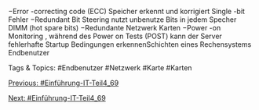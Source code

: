 −Error -correcting code (ECC) Speicher erkennt und korrigiert Single -bit Fehler
−Redundant Bit Steering nutzt unbenutze Bits in jedem Specher DIMM (hot spare bits)
−Redundante Netzwerk Karten
−Power -on Monitoring , während des Power on Tests (POST) kann der Server fehlerhafte Startup Bedingungen erkennenSchichten eines Rechensystems
Endbenutzer

   Tags & Topics:
   #Endbenutzer
   #Netzwerk
   #Karte
   #Karten

[Previous: #Einführung-IT-Teil4_69](Einführung-IT-Teil4_69.md)

[Next: #Einführung-IT-Teil4_69](Einführung-IT-Teil4_69.md)
